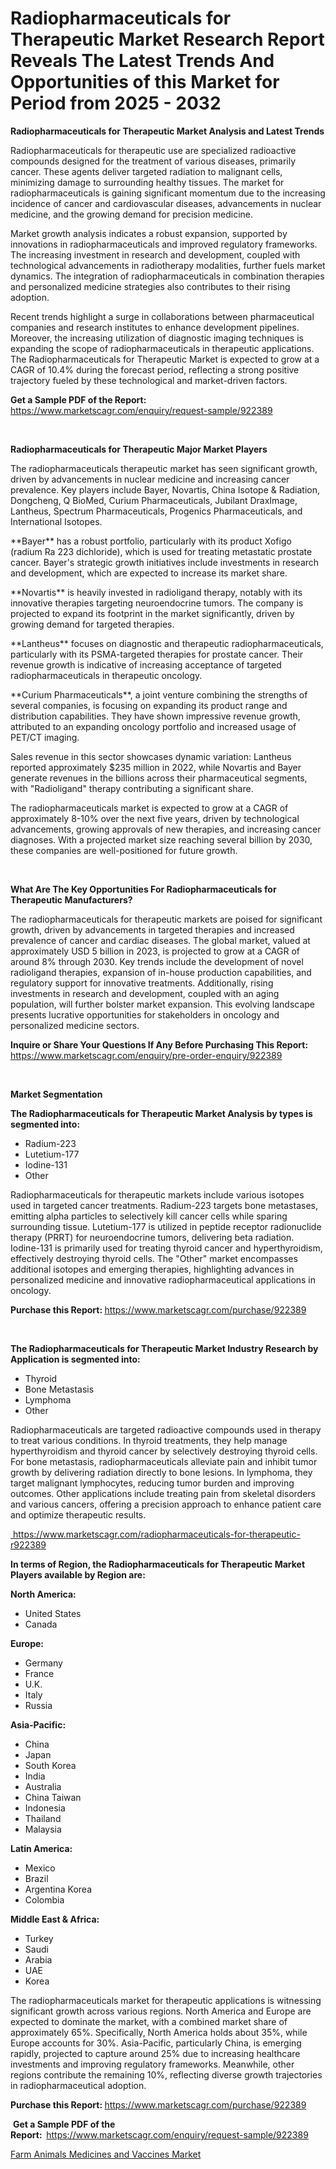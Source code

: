 <p><h1>Radiopharmaceuticals for Therapeutic Market Research Report Reveals The Latest Trends And Opportunities of this Market for Period from 2025 - 2032</h1></p><p><strong>Radiopharmaceuticals for Therapeutic Market Analysis and Latest Trends</strong></p>
<p><p>Radiopharmaceuticals for therapeutic use are specialized radioactive compounds designed for the treatment of various diseases, primarily cancer. These agents deliver targeted radiation to malignant cells, minimizing damage to surrounding healthy tissues. The market for radiopharmaceuticals is gaining significant momentum due to the increasing incidence of cancer and cardiovascular diseases, advancements in nuclear medicine, and the growing demand for precision medicine.</p><p>Market growth analysis indicates a robust expansion, supported by innovations in radiopharmaceuticals and improved regulatory frameworks. The increasing investment in research and development, coupled with technological advancements in radiotherapy modalities, further fuels market dynamics. The integration of radiopharmaceuticals in combination therapies and personalized medicine strategies also contributes to their rising adoption.</p><p>Recent trends highlight a surge in collaborations between pharmaceutical companies and research institutes to enhance development pipelines. Moreover, the increasing utilization of diagnostic imaging techniques is expanding the scope of radiopharmaceuticals in therapeutic applications. The Radiopharmaceuticals for Therapeutic Market is expected to grow at a CAGR of 10.4% during the forecast period, reflecting a strong positive trajectory fueled by these technological and market-driven factors.</p></p>
<p><strong>Get a Sample PDF of the Report:&nbsp;</strong> <a href="https://www.marketscagr.com/enquiry/request-sample/922389?utm_campaign=2471&utm_medium=2&utm_source=Github&utm_content=ia&utm_term=07032025&utm_id=radiopharmaceuticals-for-therapeutic">https://www.marketscagr.com/enquiry/request-sample/922389</a></p>
<p>&nbsp;</p>
<p><strong>Radiopharmaceuticals for Therapeutic Major Market Players</strong></p>
<p><p>The radiopharmaceuticals therapeutic market has seen significant growth, driven by advancements in nuclear medicine and increasing cancer prevalence. Key players include Bayer, Novartis, China Isotope & Radiation, Dongcheng, Q BioMed, Curium Pharmaceuticals, Jubilant DraxImage, Lantheus, Spectrum Pharmaceuticals, Progenics Pharmaceuticals, and International Isotopes.</p><p>**Bayer** has a robust portfolio, particularly with its product Xofigo (radium Ra 223 dichloride), which is used for treating metastatic prostate cancer. Bayer's strategic growth initiatives include investments in research and development, which are expected to increase its market share.</p><p>**Novartis** is heavily invested in radioligand therapy, notably with its innovative therapies targeting neuroendocrine tumors. The company is projected to expand its footprint in the market significantly, driven by growing demand for targeted therapies.</p><p>**Lantheus** focuses on diagnostic and therapeutic radiopharmaceuticals, particularly with its PSMA-targeted therapies for prostate cancer. Their revenue growth is indicative of increasing acceptance of targeted radiopharmaceuticals in therapeutic oncology.</p><p>**Curium Pharmaceuticals**, a joint venture combining the strengths of several companies, is focusing on expanding its product range and distribution capabilities. They have shown impressive revenue growth, attributed to an expanding oncology portfolio and increased usage of PET/CT imaging.</p><p>Sales revenue in this sector showcases dynamic variation: Lantheus reported approximately $235 million in 2022, while Novartis and Bayer generate revenues in the billions across their pharmaceutical segments, with "Radioligand" therapy contributing a significant share.</p><p>The radiopharmaceuticals market is expected to grow at a CAGR of approximately 8-10% over the next five years, driven by technological advancements, growing approvals of new therapies, and increasing cancer diagnoses. With a projected market size reaching several billion by 2030, these companies are well-positioned for future growth.</p></p>
<p>&nbsp;</p>
<p><strong>What Are The Key Opportunities For Radiopharmaceuticals for Therapeutic Manufacturers?</strong></p>
<p><p>The radiopharmaceuticals for therapeutic markets are poised for significant growth, driven by advancements in targeted therapies and increased prevalence of cancer and cardiac diseases. The global market, valued at approximately USD 5 billion in 2023, is projected to grow at a CAGR of around 8% through 2030. Key trends include the development of novel radioligand therapies, expansion of in-house production capabilities, and regulatory support for innovative treatments. Additionally, rising investments in research and development, coupled with an aging population, will further bolster market expansion. This evolving landscape presents lucrative opportunities for stakeholders in oncology and personalized medicine sectors.</p></p>
<p><strong>Inquire or Share Your Questions If Any Before Purchasing This Report:</strong> <a href="https://www.marketscagr.com/enquiry/pre-order-enquiry/922389?utm_campaign=2471&utm_medium=2&utm_source=Github&utm_content=ia&utm_term=07032025&utm_id=radiopharmaceuticals-for-therapeutic">https://www.marketscagr.com/enquiry/pre-order-enquiry/922389</a></p>
<p>&nbsp;</p>
<p><strong>Market Segmentation</strong></p>
<p><strong>The Radiopharmaceuticals for Therapeutic Market Analysis by types is segmented into:</strong></p>
<p><ul><li>Radium-223</li><li>Lutetium-177</li><li>Iodine-131</li><li>Other</li></ul></p>
<p><p>Radiopharmaceuticals for therapeutic markets include various isotopes used in targeted cancer treatments. Radium-223 targets bone metastases, emitting alpha particles to selectively kill cancer cells while sparing surrounding tissue. Lutetium-177 is utilized in peptide receptor radionuclide therapy (PRRT) for neuroendocrine tumors, delivering beta radiation. Iodine-131 is primarily used for treating thyroid cancer and hyperthyroidism, effectively destroying thyroid cells. The "Other" market encompasses additional isotopes and emerging therapies, highlighting advances in personalized medicine and innovative radiopharmaceutical applications in oncology.</p></p>
<p><strong>Purchase this Report:&nbsp;</strong><a href="https://www.marketscagr.com/purchase/922389?utm_campaign=2471&utm_medium=2&utm_source=Github&utm_content=ia&utm_term=07032025&utm_id=radiopharmaceuticals-for-therapeutic">https://www.marketscagr.com/purchase/922389</a></p>
<p>&nbsp;</p>
<p><strong>The Radiopharmaceuticals for Therapeutic Market Industry Research by Application is segmented into:</strong></p>
<p><ul><li>Thyroid</li><li>Bone Metastasis</li><li>Lymphoma</li><li>Other</li></ul></p>
<p><p>Radiopharmaceuticals are targeted radioactive compounds used in therapy to treat various conditions. In thyroid treatments, they help manage hyperthyroidism and thyroid cancer by selectively destroying thyroid cells. For bone metastasis, radiopharmaceuticals alleviate pain and inhibit tumor growth by delivering radiation directly to bone lesions. In lymphoma, they target malignant lymphocytes, reducing tumor burden and improving outcomes. Other applications include treating pain from skeletal disorders and various cancers, offering a precision approach to enhance patient care and optimize therapeutic results.</p></p>
<p><a href="https://www.marketscagr.com/radiopharmaceuticals-for-therapeutic-r922389?utm_campaign=2471&utm_medium=2&utm_source=Github&utm_content=ia&utm_term=07032025&utm_id=radiopharmaceuticals-for-therapeutic">&nbsp;https://www.marketscagr.com/radiopharmaceuticals-for-therapeutic-r922389</a></p>
<p><strong>In terms of Region, the Radiopharmaceuticals for Therapeutic Market Players available by Region are:</strong></p>
<p>
    <p> <strong> North America: </strong>
        <ul>
            <li>United States</li>
            <li>Canada</li>
        </ul>
        </p> 
    <p> <strong> Europe: </strong>
        <ul>
            <li>Germany</li>
            <li>France</li>
            <li>U.K.</li>
            <li>Italy</li>
            <li>Russia</li>
        </ul>
        </p> 
    <p> <strong> Asia-Pacific: </strong>
        <ul>
            <li>China</li>
            <li>Japan</li>
            <li>South Korea</li>
            <li>India</li>
            <li>Australia</li>
            <li>China Taiwan</li>
            <li>Indonesia</li>
            <li>Thailand</li>
            <li>Malaysia</li>
        </ul>
        </p> 
    <p> <strong> Latin America: </strong>
        <ul>
            <li>Mexico</li>
            <li>Brazil</li>
            <li>Argentina Korea</li>
            <li>Colombia</li>
        </ul>
        </p> 
    <p> <strong> Middle East & Africa: </strong>
        <ul>
            <li>Turkey</li>
            <li>Saudi</li>
            <li>Arabia</li>
            <li>UAE</li>
            <li>Korea</li>
        </ul>
    </p>
    </p>
<p><p>The radiopharmaceuticals market for therapeutic applications is witnessing significant growth across various regions. North America and Europe are expected to dominate the market, with a combined market share of approximately 65%. Specifically, North America holds about 35%, while Europe accounts for 30%. Asia-Pacific, particularly China, is emerging rapidly, projected to capture around 25% due to increasing healthcare investments and improving regulatory frameworks. Meanwhile, other regions contribute the remaining 10%, reflecting diverse growth trajectories in radiopharmaceutical adoption.</p></p>
<p><strong>Purchase this Report: </strong><a href="https://www.marketscagr.com/purchase/922389?utm_campaign=2471&utm_medium=2&utm_source=Github&utm_content=ia&utm_term=07032025&utm_id=radiopharmaceuticals-for-therapeutic">https://www.marketscagr.com/purchase/922389</a></p>
<p>&nbsp;<strong>Get a Sample PDF of the Report:&nbsp;&nbsp;</strong><a href="https://www.marketscagr.com/enquiry/request-sample/922389?utm_campaign=2471&utm_medium=2&utm_source=Github&utm_content=ia&utm_term=07032025&utm_id=radiopharmaceuticals-for-therapeutic">https://www.marketscagr.com/enquiry/request-sample/922389</a></p>
<p><strong></strong></p>
<p><p><a href="https://github.com/suleimannichelle7/Market-Research-Report-List-1/blob/main/farm-animals-medicines-and-vaccines-market.md?utm_campaign=2471&utm_medium=2&utm_source=Github&utm_content=ia&utm_term=07032025&utm_id=radiopharmaceuticals-for-therapeutic">Farm Animals Medicines and Vaccines Market</a></p></p>